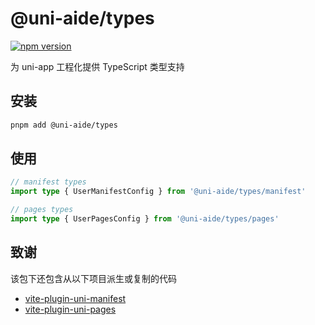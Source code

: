 # @uni-aide/types

[![npm version](https://img.shields.io/npm/v/@uni-aide/types.svg)](https://www.npmjs.com/package/@uni-aide/types)

为 uni-app 工程化提供 TypeScript 类型支持

## 安装

``` bash
pnpm add @uni-aide/types
```

## 使用

``` ts
// manifest types
import type { UserManifestConfig } from '@uni-aide/types/manifest'

// pages types
import type { UserPagesConfig } from '@uni-aide/types/pages'
```

## 致谢

该包下还包含从以下项目派生或复制的代码

- [vite-plugin-uni-manifest](https://github.com/uni-helper/vite-plugin-uni-manifest)
- [vite-plugin-uni-pages](https://github.com/uni-helper/vite-plugin-uni-pages)
